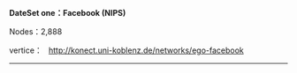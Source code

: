 **DateSet one：Facebook (NIPS)**


Nodes：2,888 


vertice：
  
http://konect.uni-koblenz.de/networks/ego-facebook
***
